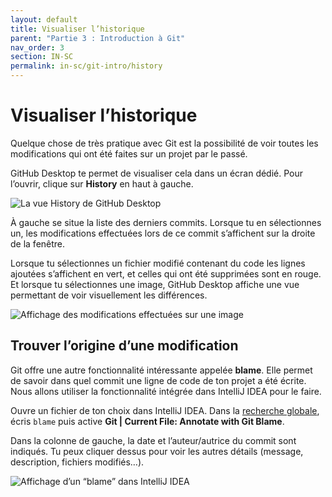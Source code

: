 ```yaml
---
layout: default
title: Visualiser l’historique
parent: "Partie 3 : Introduction à Git"
nav_order: 3
section: IN-SC
permalink: in-sc/git-intro/history
---
```


# Visualiser l’historique
Quelque chose de très pratique avec Git est la possibilité de voir toutes les modifications qui ont été faites sur un projet par le passé.

GitHub Desktop te permet de visualiser cela dans un écran dédié. Pour l’ouvrir, clique sur **History** en haut à gauche.

![La vue History de GitHub Desktop](/assets/history.png)

À gauche se situe la liste des derniers commits. Lorsque tu en sélectionnes un, les modifications effectuées lors de ce commit s’affichent sur la droite de la fenêtre.

Lorsque tu sélectionnes un fichier modifié contenant du code les lignes ajoutées s’affichent en vert, et celles qui ont été supprimées sont en rouge. Et lorsque tu sélectionnes une image, GitHub Desktop affiche une vue permettant de voir visuellement les différences.

![Affichage des modifications effectuées sur une image](/assets/diff-image.png)

## Trouver l’origine d’une modification
Git offre une autre fonctionnalité intéressante appelée **blame**. Elle permet de savoir dans quel commit une ligne de code de ton projet a été écrite. Nous allons utiliser la fonctionnalité intégrée dans IntelliJ IDEA pour le faire.

Ouvre un fichier de ton choix dans IntelliJ IDEA. Dans la [recherche globale](../intellij-idea/ui#recherche-globale), écris `blame` puis active **Git \| Current File: Annotate with Git Blame**.

Dans la colonne de gauche, la date et l’auteur/autrice du commit sont indiqués. Tu peux cliquer dessus pour voir les autres détails (message, description, fichiers modifiés…).

![Affichage d’un “blame” dans IntelliJ IDEA](/assets/blame.png)
